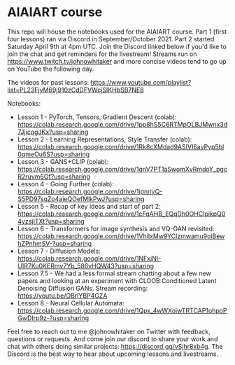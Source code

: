 # AIAIART course

This repo will house the notebooks used for the AIAIART course. Part 1 (first four lessons) ran via Discord in September/October 2021. Part 2 started Saturday April 9th at 4pm UTC. Join the Discord linked below if you'd like to join the chat and get reminders for the livestream! Streams run on https://www.twitch.tv/johnowhitaker and more concise videos tend to go up on YouTube the following day.

The videos for past lessons: https://www.youtube.com/playlist?list=PL23FjyM69j910zCdDFVWcjSIKHbSB7NE8

Notebooks:

- Lesson 1 - PyTorch, Tensors, Gradient Descent (colab): https://colab.research.google.com/drive/1pp8hS5C6RTMpOLBJMwnx3d7JjicqgJKx?usp=sharing
- Lesson 2 - Learning Representations, Style Transfer (colab): https://colab.research.google.com/drive/1Rk8cXMdad9ASIVI6avPyp5bl0qmeOu6S?usp=sharing
- Lesson 3 - GANS+CLIP (colab): https://colab.research.google.com/drive/1qnV7PT1aSwomXvRmdoY_pgcR2ruvm6Of?usp=sharing
- Lesson 4 - Going Further (colab): https://colab.research.google.com/drive/1ipnriyQ-S5PD97sqZo4aieQOefMlkPwJ?usp=sharing
- Lesson 5 - Recap of key ideas and start of part 2: https://colab.research.google.com/drive/1cFqAHB_EQqDh0OHCIpikpQ04yzsjITXt?usp=sharing
- Lesson 6 - Transformers for image synthesis and VQ-GAN revisited: https://colab.research.google.com/drive/1VhiIxMw9YClzmwamu9oiBewhZPnhmSV-?usp=sharing
- Lesson 7 - Diffusion Models: https://colab.research.google.com/drive/1NFxjNI-UIR7Ku0KERmv7Yb_586vHQW43?usp=sharing
- Lesson 7.5 - We had a less formal stream chatting about a few new papers and looking at an experiment with CLOOB Conditioned Latent Denoising Diffusion GANs. Stream recording: https://youtu.be/OBrlYBP4GZA
- Lesson 8 - Neural Cellular Automata: https://colab.research.google.com/drive/1Qpx_4wWXoiwTRTCAP1ohpoPGwDIrp9z-?usp=sharing

Feel free to reach out to me @johnowhitaker on Twitter with feedback, questions or requests. And come join our discord to share your work and chat with others doing similar projects: https://discord.gg/vSjhr8xb4g. The Discord is the best way to hear about upcoming lessons and livestreams.
